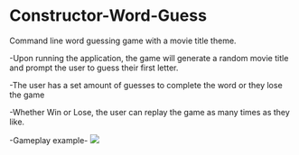 # Constructor-Word-Guess


Command line word guessing game with a movie title theme.

-Upon running the application, the game will generate a random movie title and prompt the user
 to guess their first letter.
 
-The user has a set amount of guesses to complete the word or they lose the game

-Whether Win or Lose, the user can replay the game as many times as they like.

   -Gameplay example-
   ![](wordGuess.gif)

